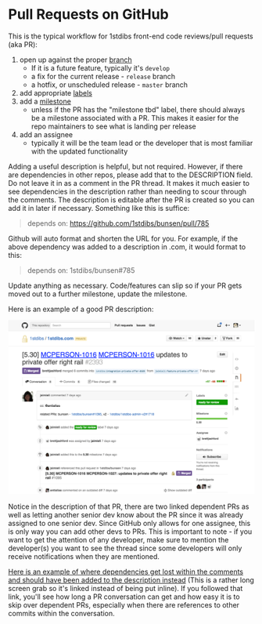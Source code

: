 [bad-pr-image]: /assets/images/github/bad-pr.png
[good-pr-image]: /assets/images/github/good-pr.png

# Pull Requests on GitHub

This is the typical workflow for 1stdibs front-end code reviews/pull requests (aka PR):

1. open up against the proper [branch](./git-branching.md)
    - If it is a future feature, typically it's `develop`
    - a fix for the current release - `release` branch
    - a hotfix, or unscheduled release - `master` branch
2. add appropriate [labels](./labels.md)
3. add a [milestone](./milestones.md)
    - unless if the PR has the "milestone tbd" label, there should always be a milestone associated with a PR. This makes it easier for the repo maintainers to see what is landing per release
4. add an assignee
    - typically it will be the team lead or the developer that is most familiar with the updated functionality

Adding a useful description is helpful, but not required. However, if there are dependencies in other repos, please add that to the DESCRIPTION field.
Do not leave it in as a comment in the PR thread. It makes it much easier to see dependencies in the description rather than needing to scour through the comments.
The description is editable after the PR is created so you can add it in later if necessary. Something like this is suffice:

> depends on: https://github.com/1stdibs/bunsen/pull/785

Github will auto format and shorten the URL for you. For example, if the above dependency was added to a description in .com, it would format to this:

> depends on: 1stdibs/bunsen#785

Update anything as necessary. Code/features can slip so if your PR gets moved out to a further milestone, update the milestone.

Here is an example of a good PR description:

![good pr description][good-pr-image]

Notice in the description of that PR, there are two linked dependent PRs as well as letting another senior dev know about the PR since it was already assigned to one senior dev. Since GitHub only allows for one assignee, this is only way you can add other devs to PRs.
This is important to note - if you want to get the attention of any developer, make sure to mention the developer(s) you want to see the thread since some developers will only receive notifications when they are mentioned.

[Here is an example of where dependencies get lost within the comments and should have been added to the description instead][bad-pr-image] (This is a rather long screen grab so it's linked instead of being put inline). If you followed that link, you'll see how long a PR conversation can get and how easy it is to skip over dependent PRs, especially when there are references to other commits within the conversation.

